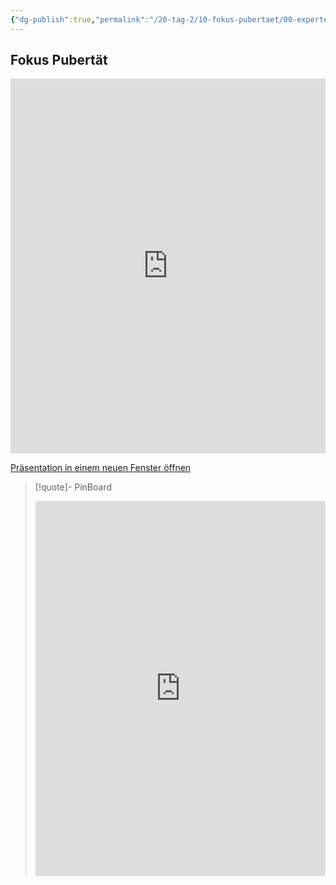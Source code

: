 ```yaml
---
{"dg-publish":true,"permalink":"/20-tag-2/10-fokus-pubertaet/00-expertenpuzzle-fokus-pubertaet/"}
---
```


## Fokus Pubertät
<iframe src="https://aburossi.github.io/prezi/BBK/prezifokus/" style="border:0px #ffffff none;" name="myiFrame" scrolling="no" frameborder="1" marginheight="0px" marginwidth="0px" height="600px" width="100%" allowfullscreen></iframe>

[Präsentation in einem neuen Fenster öffnen](https://aburossi.github.io/prezi/BBK/prezifokus)

>[!quote]- PinBoard
><iframe src="https://tools.fobizz.com/pinboard/public_boards/26e16dbc-34ff-4085-8ce5-3ee52130be63?embed=true&token=553cd79e1bf9bf123fbb525f180e0771" style="border:0px #ffffff none;" name="myiFrame" scrolling="yes" frameborder="1" marginheight="0px" marginwidth="0px" height="600px" width="100%" allowfullscreen></iframe>

